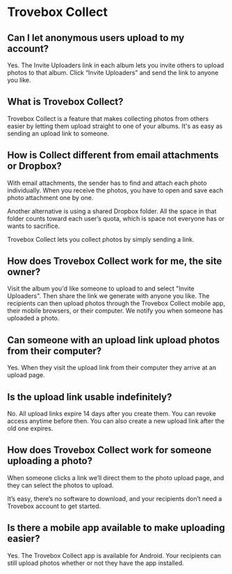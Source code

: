Trovebox Collect
================

## Can I let anonymous users upload to my account?
Yes. The Invite Uploaders link in each album lets you invite others to upload photos to that album. Click “Invite Uploaders” and send the link to anyone you like.

## What is Trovebox Collect?
Trovebox Collect is a feature that makes collecting photos from others easier by letting them upload straight to one of your albums. It's as easy as sending an upload link to someone.

## How is Collect different from email attachments or Dropbox?
With email attachments, the sender has to find and attach each photo individually. When you receive the photos, you have to open and save each photo attachment one by one.

Another alternative is using a shared Dropbox folder. All the space in that folder counts toward each user’s quota, which is space not everyone has or wants to sacrifice.

Trovebox Collect lets you collect photos by simply sending a link.

## How does Trovebox Collect work for me, the site owner?
Visit the album you'd like someone to upload to and select "Invite Uploaders". Then share the link we generate with anyone you like. The recipients can then upload photos through the Trovebox Collect mobile app, their mobile browsers, or their computer. We notify you when someone has uploaded a photo.

## Can someone with an upload link upload photos from their computer?
Yes. When they visit the upload link from their computer they arrive at an upload page.

## Is the upload link usable indefinitely?
No. All upload links expire 14 days after you create them. You can revoke access anytime before then. You can also create a new upload link after the old one expires.

## How does Trovebox Collect work for someone uploading a photo?
When someone clicks a link we’ll direct them to the photo upload page, and they can select the photos to upload.

It’s easy, there’s no software to download, and your recipients don’t need a Trovebox account to get started.

## Is there a mobile app available to make uploading easier?
Yes. The Trovebox Collect app is available for Android. Your recipients can still upload photos whether or not they have the app installed.
